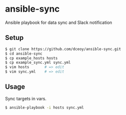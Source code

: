 ansible-sync
============

Ansible playbook for data sync and Slack notification

Setup
-----

```sh
$ git clone https://github.com/dceoy/ansible-sync.git
$ cd ansible-sync
$ cp example_hosts hosts
$ cp example_sync.yml sync.yml
$ vim hosts       # => edit
$ vim sync.yml    # => edit
```

Usage
-----

Sync targets in vars.

```sh
$ ansible-playbook -i hosts sync.yml
```
